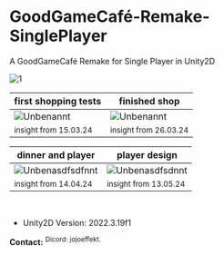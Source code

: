 # GoodGameCafé-Remake-SinglePlayer
A GoodGameCafé Remake for Single Player in Unity2D

![1](https://github.com/JojoEffekt/GGC-Remake-SP/assets/69061043/d8f4fe57-2bc2-4dc8-8b0b-38e03d57b644)

| first shopping tests | finished shop |
|----------|----------|
| ![Unbenannt](https://github.com/JojoEffekt/GGC-Remake-SP/assets/69061043/aacd52e6-f5bc-4886-8b46-94012673973a) | ![Unbenannt](https://github.com/JojoEffekt/GGC-Remake-SP/assets/69061043/8e2309a3-45cf-435f-b459-ea042503d4c6) |
| <sup>insight from 15.03.24</sup>  | <sup>insight from 26.03.24</sup>  |

| dinner and player | player design |
|----------|----------|
| ![Unbenasdfsdfnnt](https://github.com/JojoEffekt/GGC-Remake-SP/assets/69061043/a64625b7-7a60-49cc-a78c-43f58ac3ea68) | ![Unbenasdfsdnnt](https://github.com/JojoEffekt/GGC-Remake-SP/assets/69061043/fa815bc0-fe9e-4c35-9341-d9a977925bac) |
| <sup>insight from 14.04.24</sup>  | <sup>insight from 13.05.24</sup>  |

<br>


+ Unity2D Version: 2022.3.19f1

**Contact:**
<sup>Dicord: jojoeffekt.</sup>
